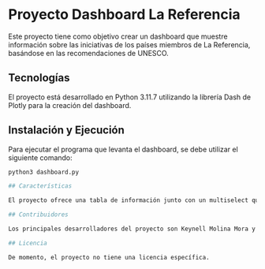 # Proyecto Dashboard La Referencia

Este proyecto tiene como objetivo crear un dashboard que muestre información sobre las iniciativas de los países miembros de La Referencia, basándose en las recomendaciones de UNESCO.

## Tecnologías

El proyecto está desarrollado en Python 3.11.7 utilizando la librería Dash de Plotly para la creación del dashboard.

## Instalación y Ejecución

Para ejecutar el programa que levanta el dashboard, se debe utilizar el siguiente comando:

```bash
python3 dashboard.py

## Características

El proyecto ofrece una tabla de información junto con un multiselect que permite la filtración por categorías y subcategorías.

## Contribuidores

Los principales desarrolladores del proyecto son Keynell Molina Mora y Andrés Méndez Solano.

## Licencia

De momento, el proyecto no tiene una licencia específica.